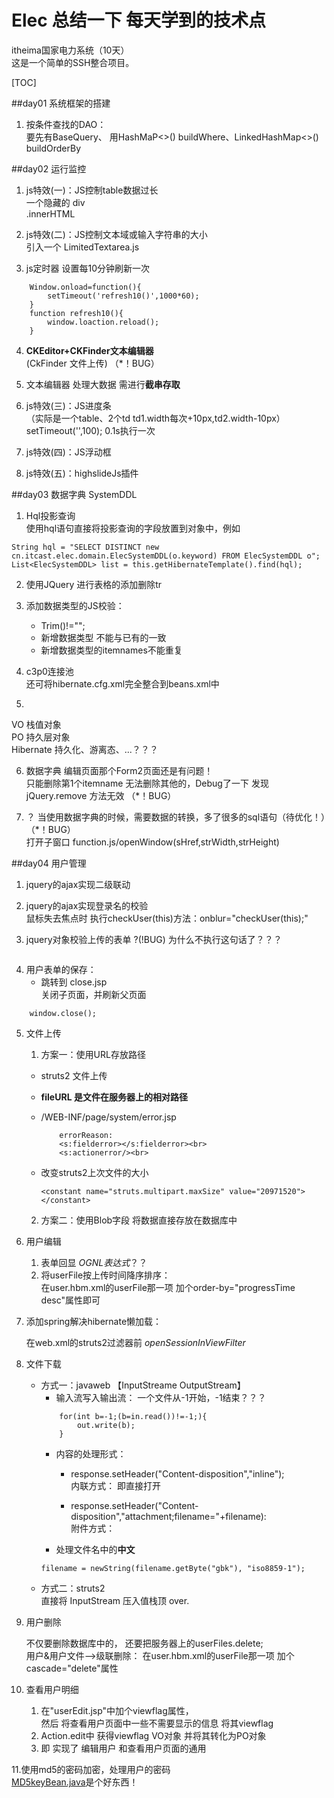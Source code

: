 # Elec 总结一下 每天学到的技术点
itheima国家电力系统（10天）  
这是一个简单的SSH整合项目。


[TOC]

##day01 系统框架的搭建


1. 按条件查找的DAO：  
要先有BaseQuery、
	用HashMaP<>() buildWhere、LinkedHashMap<>() buildOrderBy

##day02 运行监控

1. js特效(一)：JS控制table数据过长  
	一个隐藏的 div  
	.innerHTML

2. js特效(二)：JS控制文本域或输入字符串的大小  
	引入一个 LimitedTextarea.js

3. js定时器	设置每10分钟刷新一次
```
	Window.onload=function(){
		setTimeout('refresh10()',1000*60);
	}
	function refresh10(){
		window.loaction.reload();
	}
```

4. **CKEditor+CKFinder文本编辑器**  
	(CkFinder	文件上传)   （*！BUG）

5. 文本编辑器 处理大数据 需进行**截串存取**  

6. js特效(三)：JS进度条  
（实际是一个table、2个td td1.width每次+10px,td2.width-10px）
	setTimeout('',100); 0.1s执行一次

7. js特效(四)：JS浮动框

8. js特效(五)：highslideJs插件



##day03 数据字典	SystemDDL

1. Hql投影查询  
	使用hql语句直接将投影查询的字段放置到对象中，例如
```
String hql = "SELECT DISTINCT new cn.itcast.elec.domain.ElecSystemDDL(o.keyword) FROM ElecSystemDDL o";  
List<ElecSystemDDL> list = this.getHibernateTemplate().find(hql);
```

2. 使用JQuery 进行表格的添加删除tr

3. 添加数据类型的JS校验：  
	 - Trim()!="";  
	 - 新增数据类型 不能与已有的一致  
	 - 新增数据类型的itemnames不能重复  

4. c3p0连接池  
	还可将hibernate.cfg.xml完全整合到beans.xml中


5. 
VO	栈值对象	  
PO	持久层对象  
Hibernate 持久化、游离态、...？？？


6. 数据字典 编辑页面那个Form2页面还是有问题！   
只能删除第1个itemname 无法删除其他的，Debug了一下 发现jQuery.remove 方法无效  （*！BUG）

7. ？ 当使用数据字典的时候，需要数据的转换，多了很多的sql语句（待优化！）（*！BUG）  
  打开子窗口
function.js/openWindow(sHref,strWidth,strHeight) 


##day04 用户管理


1. jquery的ajax实现二级联动

2. jquery的ajax实现登录名的校验  
鼠标失去焦点时 执行checkUser(this)方法：onblur="checkUser(this);"  

3. jquery对象校验上传的表单
?(!BUG) 为什么不执行这句话了？？？
```$("#Form1").attr("action","${pageContext.request.contextPath }/system/elecUserAction_save.do");
```

4. 用户表单的保存：  
	 - 跳转到 close.jsp  
		 关闭子页面，并刷新父页面      
```	opener.location.reload();//子页面操作父页面用opener属性    
    window.close();  
```  
5. 文件上传
	1. 方案一：使用URL存放路径
	 - struts2	文件上传
	 - **fileURL 是文件在服务器上的相对路径**
	 - <result name="input">/WEB-INF/page/system/error.jsp</result>
		```
			errorReason:
		    <s:fielderror></s:fielderror><br>
    		<s:actionerror/><br>
		```

	 - 改变struts2上次文件的大小
		```
		<constant name="struts.multipart.maxSize" value="20971520"></constant>
		```
	2. 方案二：使用Blob字段 将数据直接存放在数据库中

6. 用户编辑	
	1. 表单回显 *OGNL表达式*？？
	2. 将userFile按上传时间降序排序：  
		在user.hbm.xml的userFile那一项 加个order-by="progressTime desc"属性即可

7. 添加spring解决hibernate懒加载：  

	在web.xml的struts2过滤器前 *openSessionInViewFilter*


8. 文件下载
	- 方式一：javaweb 【InputStreame OutputStream】
		- 输入流写入输出流： 一个文件从-1开始，-1结束？？？ 
		```
			for(int b=-1;(b=in.read())!=-1;){
				out.write(b);
			}
		```
		- 内容的处理形式：

			- response.setHeader("Content-disposition","inline");  
	 	内联方式：	即直接打开

			- response.setHeader("Content-disposition","attachment;filename="+filename):  
	 	附件方式：	
		
		- 处理文件名中的**中文**
		```
		filename = newString(filename.getByte("gbk"), "iso8859-1");
		```
	- 方式二：struts2  
	直接将 InputStream 压入值栈顶 over.

9. 用户删除

	不仅要删除数据库中的， 还要把服务器上的userFiles.delete;  
用户&用户文件-->级联删除：
	在user.hbm.xml的userFile那一项 加个cascade="delete"属性

10. 查看用户明细
	1. 在"userEdit.jsp"中加个viewflag属性，  
		然后 将查看用户页面中一些不需要显示的信息 将其viewflag
	2. Action.edit中 获得viewflag VO对象 并将其转化为PO对象
	3. 即 实现了 编辑用户 和查看用户页面的通用

11.使用md5的密码加密，处理用户的密码  
	[MD5keyBean.java](com.dcfun.elec.utils)是个好东西！